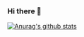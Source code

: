 ### Hi there 👋

<!--
**DBloodworth95/DBloodworth95** is a ✨ _special_ ✨ repository because its `README.md` (this file) appears on your GitHub profile.

Here are some ideas to get you started:
[![Anurag's github stats](https://github-readme-stats.vercel.app/api?username=DBloodworth95)](https://github.com/anuraghazra/github-readme-stats)
-->
[![Anurag's github stats](https://github-readme-stats.vercel.app/api?username=DBloodworth95)](https://github.com/anuraghazra/github-readme-stats)
